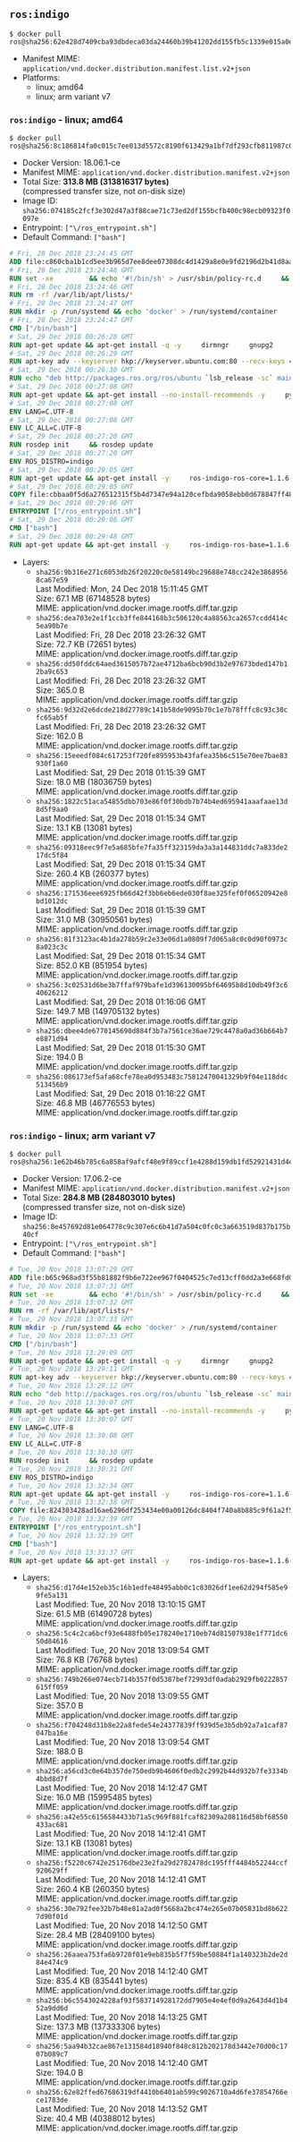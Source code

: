 ## `ros:indigo`

```console
$ docker pull ros@sha256:62e428d7409cba93dbdeca03da24460b39b41202dd155fb5c1339e015a0e9040
```

-	Manifest MIME: `application/vnd.docker.distribution.manifest.list.v2+json`
-	Platforms:
	-	linux; amd64
	-	linux; arm variant v7

### `ros:indigo` - linux; amd64

```console
$ docker pull ros@sha256:8c186814fa0c015c7ee013d5572c8190f613429a1bf7df293cfb811987c06a29
```

-	Docker Version: 18.06.1-ce
-	Manifest MIME: `application/vnd.docker.distribution.manifest.v2+json`
-	Total Size: **313.8 MB (313816317 bytes)**  
	(compressed transfer size, not on-disk size)
-	Image ID: `sha256:074185c2fcf3e302d47a3f88cae71c73ed2df155bcfb400c98ecb09323f0097e`
-	Entrypoint: `["\/ros_entrypoint.sh"]`
-	Default Command: `["bash"]`

```dockerfile
# Fri, 28 Dec 2018 23:24:45 GMT
ADD file:c860cba1b1cd5ee3b965d7ee8dee07308dc4d1429a8e0e9fd2196d2b41d8aa27 in / 
# Fri, 28 Dec 2018 23:24:46 GMT
RUN set -xe 		&& echo '#!/bin/sh' > /usr/sbin/policy-rc.d 	&& echo 'exit 101' >> /usr/sbin/policy-rc.d 	&& chmod +x /usr/sbin/policy-rc.d 		&& dpkg-divert --local --rename --add /sbin/initctl 	&& cp -a /usr/sbin/policy-rc.d /sbin/initctl 	&& sed -i 's/^exit.*/exit 0/' /sbin/initctl 		&& echo 'force-unsafe-io' > /etc/dpkg/dpkg.cfg.d/docker-apt-speedup 		&& echo 'DPkg::Post-Invoke { "rm -f /var/cache/apt/archives/*.deb /var/cache/apt/archives/partial/*.deb /var/cache/apt/*.bin || true"; };' > /etc/apt/apt.conf.d/docker-clean 	&& echo 'APT::Update::Post-Invoke { "rm -f /var/cache/apt/archives/*.deb /var/cache/apt/archives/partial/*.deb /var/cache/apt/*.bin || true"; };' >> /etc/apt/apt.conf.d/docker-clean 	&& echo 'Dir::Cache::pkgcache ""; Dir::Cache::srcpkgcache "";' >> /etc/apt/apt.conf.d/docker-clean 		&& echo 'Acquire::Languages "none";' > /etc/apt/apt.conf.d/docker-no-languages 		&& echo 'Acquire::GzipIndexes "true"; Acquire::CompressionTypes::Order:: "gz";' > /etc/apt/apt.conf.d/docker-gzip-indexes 		&& echo 'Apt::AutoRemove::SuggestsImportant "false";' > /etc/apt/apt.conf.d/docker-autoremove-suggests
# Fri, 28 Dec 2018 23:24:46 GMT
RUN rm -rf /var/lib/apt/lists/*
# Fri, 28 Dec 2018 23:24:47 GMT
RUN mkdir -p /run/systemd && echo 'docker' > /run/systemd/container
# Fri, 28 Dec 2018 23:24:47 GMT
CMD ["/bin/bash"]
# Sat, 29 Dec 2018 00:26:28 GMT
RUN apt-get update && apt-get install -q -y     dirmngr     gnupg2     lsb-release     && rm -rf /var/lib/apt/lists/*
# Sat, 29 Dec 2018 00:26:29 GMT
RUN apt-key adv --keyserver hkp://keyserver.ubuntu.com:80 --recv-keys 421C365BD9FF1F717815A3895523BAEEB01FA116
# Sat, 29 Dec 2018 00:26:30 GMT
RUN echo "deb http://packages.ros.org/ros/ubuntu `lsb_release -sc` main" > /etc/apt/sources.list.d/ros-latest.list
# Sat, 29 Dec 2018 00:27:08 GMT
RUN apt-get update && apt-get install --no-install-recommends -y     python-rosdep     python-rosinstall     python-vcstools     && rm -rf /var/lib/apt/lists/*
# Sat, 29 Dec 2018 00:27:08 GMT
ENV LANG=C.UTF-8
# Sat, 29 Dec 2018 00:27:08 GMT
ENV LC_ALL=C.UTF-8
# Sat, 29 Dec 2018 00:27:20 GMT
RUN rosdep init     && rosdep update
# Sat, 29 Dec 2018 00:27:20 GMT
ENV ROS_DISTRO=indigo
# Sat, 29 Dec 2018 00:29:05 GMT
RUN apt-get update && apt-get install -y     ros-indigo-ros-core=1.1.6-0*     && rm -rf /var/lib/apt/lists/*
# Sat, 29 Dec 2018 00:29:05 GMT
COPY file:cbbaa0f5d6a276512315f5b4d7347e94a120cefbda9058ebb0d678847ff4837f in / 
# Sat, 29 Dec 2018 00:29:06 GMT
ENTRYPOINT ["/ros_entrypoint.sh"]
# Sat, 29 Dec 2018 00:29:06 GMT
CMD ["bash"]
# Sat, 29 Dec 2018 00:29:48 GMT
RUN apt-get update && apt-get install -y     ros-indigo-ros-base=1.1.6-0*     && rm -rf /var/lib/apt/lists/*
```

-	Layers:
	-	`sha256:9b316e271c6053db26f20220c0e58149bc29688e748cc242e38689568ca67e59`  
		Last Modified: Mon, 24 Dec 2018 15:11:45 GMT  
		Size: 67.1 MB (67148528 bytes)  
		MIME: application/vnd.docker.image.rootfs.diff.tar.gzip
	-	`sha256:dea703e2e1f1ccb3ffe844168b3c506120c4a88563ca2657ccdd414c5ea90b7e`  
		Last Modified: Fri, 28 Dec 2018 23:26:32 GMT  
		Size: 72.7 KB (72651 bytes)  
		MIME: application/vnd.docker.image.rootfs.diff.tar.gzip
	-	`sha256:dd50fddc64aed3615057b72ae4712ba6bcb90d3b2e97673bded147b12ba9c653`  
		Last Modified: Fri, 28 Dec 2018 23:26:32 GMT  
		Size: 365.0 B  
		MIME: application/vnd.docker.image.rootfs.diff.tar.gzip
	-	`sha256:9d32d2e6dcde218d27789c141b58de9095b70c1e7b78fffc8c93c30cfc65ab5f`  
		Last Modified: Fri, 28 Dec 2018 23:26:32 GMT  
		Size: 162.0 B  
		MIME: application/vnd.docker.image.rootfs.diff.tar.gzip
	-	`sha256:15eeedf084c617253f720fe895953b43fafea35b6c515e70ee7bae83930f1a60`  
		Last Modified: Sat, 29 Dec 2018 01:15:39 GMT  
		Size: 18.0 MB (18036759 bytes)  
		MIME: application/vnd.docker.image.rootfs.diff.tar.gzip
	-	`sha256:1822c51aca54855dbb703e86f0f30bdb7b74b4ed695941aaafaae13d8d5f9aa0`  
		Last Modified: Sat, 29 Dec 2018 01:15:34 GMT  
		Size: 13.1 KB (13081 bytes)  
		MIME: application/vnd.docker.image.rootfs.diff.tar.gzip
	-	`sha256:09318eec9f7e5a685bfe7fa35ff323159da3a3a144831ddc7a833de217dc5f84`  
		Last Modified: Sat, 29 Dec 2018 01:15:34 GMT  
		Size: 260.4 KB (260377 bytes)  
		MIME: application/vnd.docker.image.rootfs.diff.tar.gzip
	-	`sha256:171536eee6925fb66d42f3bb6eb6ede030f8ae325fef0f06520942e8bd1012dc`  
		Last Modified: Sat, 29 Dec 2018 01:15:39 GMT  
		Size: 31.0 MB (30950561 bytes)  
		MIME: application/vnd.docker.image.rootfs.diff.tar.gzip
	-	`sha256:81f3123ac4b1da278b59c2e33e06d1a0809f7d065a8c0c0d90f0973c8a023c3c`  
		Last Modified: Sat, 29 Dec 2018 01:15:34 GMT  
		Size: 852.0 KB (851954 bytes)  
		MIME: application/vnd.docker.image.rootfs.diff.tar.gzip
	-	`sha256:3c02531d6be3b7ffaf979bafe1d396130095bf64695b8d10db49f3c640626212`  
		Last Modified: Sat, 29 Dec 2018 01:16:06 GMT  
		Size: 149.7 MB (149705132 bytes)  
		MIME: application/vnd.docker.image.rootfs.diff.tar.gzip
	-	`sha256:dbee4de6770145690d884f3b7a7561ce36ae729c4478a0ad36b664b7e8871d94`  
		Last Modified: Sat, 29 Dec 2018 01:15:30 GMT  
		Size: 194.0 B  
		MIME: application/vnd.docker.image.rootfs.diff.tar.gzip
	-	`sha256:086173ef5afa68cfe78ea0d953483c75812470041329b9f04e118ddc513456b9`  
		Last Modified: Sat, 29 Dec 2018 01:16:22 GMT  
		Size: 46.8 MB (46776553 bytes)  
		MIME: application/vnd.docker.image.rootfs.diff.tar.gzip

### `ros:indigo` - linux; arm variant v7

```console
$ docker pull ros@sha256:1e62b46b785c6a858af9afcf48e9f89ccf1e4288d159db1fd52921431d4e313c
```

-	Docker Version: 17.06.2-ce
-	Manifest MIME: `application/vnd.docker.distribution.manifest.v2+json`
-	Total Size: **284.8 MB (284803010 bytes)**  
	(compressed transfer size, not on-disk size)
-	Image ID: `sha256:8e457692d81e064778c9c307e6c6b41d7a504c0fc0c3a663519d837b175b40cf`
-	Entrypoint: `["\/ros_entrypoint.sh"]`
-	Default Command: `["bash"]`

```dockerfile
# Tue, 20 Nov 2018 13:07:29 GMT
ADD file:b65c968ad3f55b81882f9b6e722ee967f0404525c7ed13cff0dd2a3e668fd077 in / 
# Tue, 20 Nov 2018 13:07:31 GMT
RUN set -xe 		&& echo '#!/bin/sh' > /usr/sbin/policy-rc.d 	&& echo 'exit 101' >> /usr/sbin/policy-rc.d 	&& chmod +x /usr/sbin/policy-rc.d 		&& dpkg-divert --local --rename --add /sbin/initctl 	&& cp -a /usr/sbin/policy-rc.d /sbin/initctl 	&& sed -i 's/^exit.*/exit 0/' /sbin/initctl 		&& echo 'force-unsafe-io' > /etc/dpkg/dpkg.cfg.d/docker-apt-speedup 		&& echo 'DPkg::Post-Invoke { "rm -f /var/cache/apt/archives/*.deb /var/cache/apt/archives/partial/*.deb /var/cache/apt/*.bin || true"; };' > /etc/apt/apt.conf.d/docker-clean 	&& echo 'APT::Update::Post-Invoke { "rm -f /var/cache/apt/archives/*.deb /var/cache/apt/archives/partial/*.deb /var/cache/apt/*.bin || true"; };' >> /etc/apt/apt.conf.d/docker-clean 	&& echo 'Dir::Cache::pkgcache ""; Dir::Cache::srcpkgcache "";' >> /etc/apt/apt.conf.d/docker-clean 		&& echo 'Acquire::Languages "none";' > /etc/apt/apt.conf.d/docker-no-languages 		&& echo 'Acquire::GzipIndexes "true"; Acquire::CompressionTypes::Order:: "gz";' > /etc/apt/apt.conf.d/docker-gzip-indexes 		&& echo 'Apt::AutoRemove::SuggestsImportant "false";' > /etc/apt/apt.conf.d/docker-autoremove-suggests
# Tue, 20 Nov 2018 13:07:32 GMT
RUN rm -rf /var/lib/apt/lists/*
# Tue, 20 Nov 2018 13:07:33 GMT
RUN mkdir -p /run/systemd && echo 'docker' > /run/systemd/container
# Tue, 20 Nov 2018 13:07:33 GMT
CMD ["/bin/bash"]
# Tue, 20 Nov 2018 13:29:09 GMT
RUN apt-get update && apt-get install -q -y     dirmngr     gnupg2     lsb-release     && rm -rf /var/lib/apt/lists/*
# Tue, 20 Nov 2018 13:29:11 GMT
RUN apt-key adv --keyserver hkp://keyserver.ubuntu.com:80 --recv-keys 421C365BD9FF1F717815A3895523BAEEB01FA116
# Tue, 20 Nov 2018 13:29:12 GMT
RUN echo "deb http://packages.ros.org/ros/ubuntu `lsb_release -sc` main" > /etc/apt/sources.list.d/ros-latest.list
# Tue, 20 Nov 2018 13:30:07 GMT
RUN apt-get update && apt-get install --no-install-recommends -y     python-rosdep     python-rosinstall     python-vcstools     && rm -rf /var/lib/apt/lists/*
# Tue, 20 Nov 2018 13:30:07 GMT
ENV LANG=C.UTF-8
# Tue, 20 Nov 2018 13:30:08 GMT
ENV LC_ALL=C.UTF-8
# Tue, 20 Nov 2018 13:30:30 GMT
RUN rosdep init     && rosdep update
# Tue, 20 Nov 2018 13:30:31 GMT
ENV ROS_DISTRO=indigo
# Tue, 20 Nov 2018 13:32:34 GMT
RUN apt-get update && apt-get install -y     ros-indigo-ros-core=1.1.6-0*     && rm -rf /var/lib/apt/lists/*
# Tue, 20 Nov 2018 13:32:38 GMT
COPY file:824303428ad16ae6296df253434e00a00126dc8404f740a8b885c9f61a2f5fcb in / 
# Tue, 20 Nov 2018 13:32:39 GMT
ENTRYPOINT ["/ros_entrypoint.sh"]
# Tue, 20 Nov 2018 13:32:39 GMT
CMD ["bash"]
# Tue, 20 Nov 2018 13:33:37 GMT
RUN apt-get update && apt-get install -y     ros-indigo-ros-base=1.1.6-0*     && rm -rf /var/lib/apt/lists/*
```

-	Layers:
	-	`sha256:d17d4e152eb35c16b1edfe48495abb0c1c83026df1ee62d294f585e99fe5a131`  
		Last Modified: Tue, 20 Nov 2018 13:10:15 GMT  
		Size: 61.5 MB (61490728 bytes)  
		MIME: application/vnd.docker.image.rootfs.diff.tar.gzip
	-	`sha256:5c4c2ca6bcf93e6488fb05e178240e1710eb74d81507938e1f771dc650d84616`  
		Last Modified: Tue, 20 Nov 2018 13:09:54 GMT  
		Size: 76.8 KB (76768 bytes)  
		MIME: application/vnd.docker.image.rootfs.diff.tar.gzip
	-	`sha256:749b266e074ecb714b357f0d5387bef72993df0adab2929fb0222857615ff059`  
		Last Modified: Tue, 20 Nov 2018 13:09:55 GMT  
		Size: 357.0 B  
		MIME: application/vnd.docker.image.rootfs.diff.tar.gzip
	-	`sha256:f704248d31b8e22a8fede54e24377839ff939d5e3b5db92a7a1caf87047ba16e`  
		Last Modified: Tue, 20 Nov 2018 13:09:54 GMT  
		Size: 188.0 B  
		MIME: application/vnd.docker.image.rootfs.diff.tar.gzip
	-	`sha256:a56cd3c0e64b357de750edb9b4606f0edb2c2992b44d932b7fe3334b4bbd8d7f`  
		Last Modified: Tue, 20 Nov 2018 14:12:47 GMT  
		Size: 16.0 MB (15995485 bytes)  
		MIME: application/vnd.docker.image.rootfs.diff.tar.gzip
	-	`sha256:a42e55c6156584433b71a5c969f881fcaf82309a208116d58bf68550433ac681`  
		Last Modified: Tue, 20 Nov 2018 14:12:41 GMT  
		Size: 13.1 KB (13081 bytes)  
		MIME: application/vnd.docker.image.rootfs.diff.tar.gzip
	-	`sha256:f5220c6742e25176dbe23e2fa29d2782478dc195fff4484b52244ccf920629ff`  
		Last Modified: Tue, 20 Nov 2018 14:12:41 GMT  
		Size: 260.4 KB (260350 bytes)  
		MIME: application/vnd.docker.image.rootfs.diff.tar.gzip
	-	`sha256:30e792fee32b7b48e81a2ad0f5668a2bc474e265e07b05831bd8b6227d90f01d`  
		Last Modified: Tue, 20 Nov 2018 14:12:50 GMT  
		Size: 28.4 MB (28409100 bytes)  
		MIME: application/vnd.docker.image.rootfs.diff.tar.gzip
	-	`sha256:26aaea753fa6b9720f01e9eb835b5f7f59be50884f1a140323b2de2d84e474c9`  
		Last Modified: Tue, 20 Nov 2018 14:12:40 GMT  
		Size: 835.4 KB (835441 bytes)  
		MIME: application/vnd.docker.image.rootfs.diff.tar.gzip
	-	`sha256:b6c5543024228af93f583714928172dd7905e4e4ef0d9a2643d4d1b452a9dd6d`  
		Last Modified: Tue, 20 Nov 2018 14:13:25 GMT  
		Size: 137.3 MB (137333306 bytes)  
		MIME: application/vnd.docker.image.rootfs.diff.tar.gzip
	-	`sha256:5aa94b32cae867e131584d18940f848c812b202178d3442e70d00c1707b089c7`  
		Last Modified: Tue, 20 Nov 2018 14:12:40 GMT  
		Size: 194.0 B  
		MIME: application/vnd.docker.image.rootfs.diff.tar.gzip
	-	`sha256:62e82ffed67686319df4410b6401ab599c9026710a4d6fe37854766ece1783de`  
		Last Modified: Tue, 20 Nov 2018 14:13:52 GMT  
		Size: 40.4 MB (40388012 bytes)  
		MIME: application/vnd.docker.image.rootfs.diff.tar.gzip
